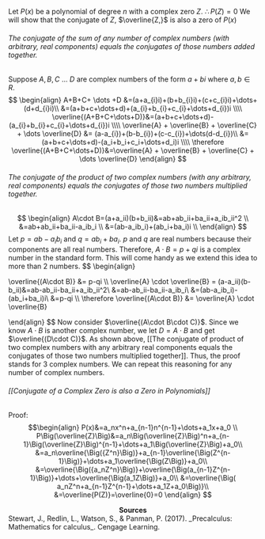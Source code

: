 Let $P(x)$ be a polynomial of degree $n$ with a complex zero $Z$.
$\therefore P(Z)=0$
We will show that the conjugate of $Z$, $\overline{Z,}$ is also a zero of $P(x)$

###### The conjugate of the sum of any number of complex numbers (with arbitrary, real components) equals the conjugates of those numbers added together.

Suppose $A, B, C \ \dots \ D$ are complex numbers of the form $a+bi \text{ where } a,b \in R$.
$$
\begin{align}
A+B+C+ \dots +D &=(a+a_{i}i)+(b+b_{i}i)+(c+c_{i}i)+\dots+(d+d_{i}i)\\
&=(a+b+c+\dots+d)+(a_{i}+b_{i}+c_{i}+\dots+d_{i})i \\\\
\overline{(A+B+C+\dots+D)}&=(a+b+c+\dots+d)-(a_{i}+b_{i}+c_{i}+\dots+d_{i})i \\\\
\overline{A} + \overline{B} + \overline{C} + \dots \overline{D} &= (a-a_{i})+(b-b_{i})+(c-c_{i})+\dots(d-d_{i})\\
&= (a+b+c+\dots+d)-(a_i+b_i+c_i+\dots+d_i)i \\\\
\therefore \overline{(A+B+C+\dots+D)}&=\overline{A} + \overline{B} + \overline{C} + \dots \overline{D}
\end{align}
$$


###### The conjugate of the product of two complex numbers (with any arbitrary, real components) equals the conjugates of those two numbers multiplied together.
$$
\begin{align}
A\cdot B=(a+a_ii)(b+b_ii)&=ab+ab_ii+ba_ii+a_ib_ii^2 \\
&=ab+ab_ii+ba_ii-a_ib_i \\
&=(ab-a_ib_i)+(ab_i+ba_i)i \\
\end{align}
$$
Let $p=ab-a_ib_i$ and $q=ab_i+ba_i$. $p \text{ and } q$ are real numbers because their components are all real numbers. Therefore, $A\cdot B=p+qi$ is a complex number in the standard form. This will come handy as we extend this idea to more than 2 numbers.
$$
\begin{align}

\overline{(A\cdot B)} &= p-qi \\\\
\overline{A} \cdot \overline{B} = (a-a_ii)(b-b_ii)&=ab-ab_ii-ba_ii+a_ib_ii^2\\
&=ab-ab_ii-ba_ii-a_ib_i\\
&=(ab-a_ib_i)-(ab_i+ba_i)i\\
&=p-qi \\\\
\therefore \overline{(A\cdot B)} &= \overline{A} \cdot \overline{B}

\end{align}
$$
Now consider $\overline{(A\cdot B\cdot C)}$. Since we know $A\cdot B$ is another complex number, we let $D=A\cdot B$ and get $\overline{(D\cdot C)}$. As shown above, [[The conjugate of product of two complex numbers with any arbitrary real components equals the conjugates of those two numbers multiplied together]]. Thus, the proof stands for 3 complex numbers. We can repeat this reasoning for any number of complex numbers.

###### [[Conjugate of a Complex Zero is also a Zero in Polynomials]]
Proof:
$$\begin{align}
P(x)&=a_nx^n+a_{n-1}n^{n-1}+\dots+a_1x+a_0 \\
P\Big(\overline{Z}\Big)&=a_n\Big(\overline{Z}\Big)^n+a_{n-1}\Big(\overline{Z}\Big)^{n-1}+\dots+a_1\Big(\overline{Z}\Big)+a_0\\
&=a_n\overline{\Big({Z^n}\Big)}+a_{n-1}\overline{\Big(Z^{n-1}\Big)}+\dots+a_1\overline{\Big(Z\Big)}+a_0\\
&=\overline{\Big({a_nZ^n}\Big)}+\overline{\Big(a_{n-1}Z^{n-1}\Big)}+\dots+\overline{\Big(a_1Z\Big)}+a_0\\
&=\overline{\Big(
a_nZ^n+a_{n-1}Z^{n-1}+\dots+a_1Z+a_0\Big)}\\
&=\overline{P(Z)}=\overline{0}=0
\end{align}
$$

<center><b>Sources</b></center>
Stewart, J., Redlin, L., Watson, S., & Panman, P. (2017). _Precalculus: Mathematics for calculus_. Cengage Learning.
